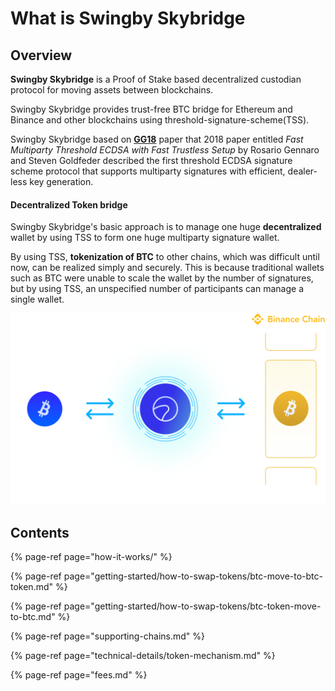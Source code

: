 # What is Swingby Skybridge

## Overview

**Swingby Skybridge** is a Proof of Stake based decentralized custodian protocol for moving assets between blockchains.

Swingby Skybridge provides trust-free BTC bridge for Ethereum and Binance and other blockchains using threshold-signature-scheme\(TSS\).

Swingby Skybridge based on [**GG18**](https://eprint.iacr.org/2019/114.pdf) paper that 2018 paper entitled _Fast Multiparty Threshold ECDSA with Fast Trustless Setup_ by Rosario Gennaro and Steven Goldfeder described the first threshold ECDSA signature scheme protocol that supports multiparty signatures with efficient, dealer-less key generation.

#### Decentralized Token bridge

Swingby Skybridge's basic approach is to manage one huge **decentralized** wallet by using TSS to form one huge multiparty signature wallet.

By using TSS, **tokenization of BTC** to other chains, which was difficult until now, can be realized simply and securely. This is because traditional wallets such as BTC were unable to scale the wallet by the number of signatures, but by using TSS, an unspecified number of participants can manage a single wallet.

![BTC to BTC Token on the binance chain](.gitbook/assets/img_skybridge.png)

## Contents

{% page-ref page="how-it-works/" %}

{% page-ref page="getting-started/how-to-swap-tokens/btc-move-to-btc-token.md" %}

{% page-ref page="getting-started/how-to-swap-tokens/btc-token-move-to-btc.md" %}

{% page-ref page="supporting-chains.md" %}

{% page-ref page="technical-details/token-mechanism.md" %}

{% page-ref page="fees.md" %}




